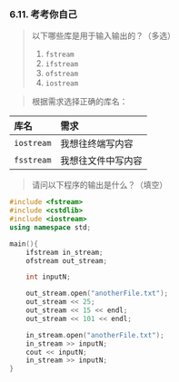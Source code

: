 
### 6.11. 考考你自己
> 以下哪些库是用于输入输出的？（多选）
>
> 1. `fstream`
> 2. `ifstream`
> 3. `ofstream`
> 4. `iostream`

> 根据需求选择正确的库名：
>
| 库名       | 需求               |
| :--------- | :----------------- |
| `iostream` | 我想往终端写内容   |
| `fsstream` | 我想往文件中写内容 |

> 请问以下程序的输出是什么？（填空）
```cpp
#include <fstream>
#include <cstdlib>
#include <iostream>
using namespace std;

main(){
    ifstream in_stream;
    ofstream out_stream;

    int inputN;

    out_stream.open("anotherFile.txt");
    out_stream << 25;
    out_stream << 15 << endl;
    out_stream << 101 << endl;

    in_stream.open("anotherFile.txt");
    in_stream >> inputN;
    cout << inputN;
    in_stream >> inputN;
}
```
